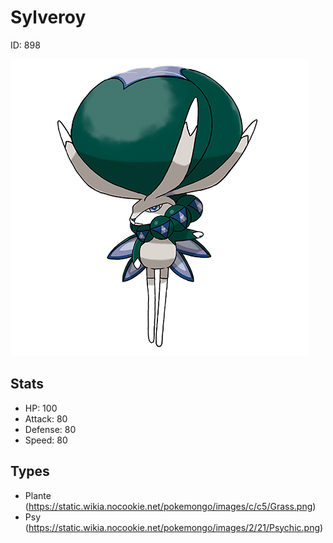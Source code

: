 # Sylveroy


ID: 898

![](https://raw.githubusercontent.com/PokeAPI/sprites/master/sprites/pokemon/other/official-artwork/898.png "Sylveroy")

## Stats


 - HP: 100
 - Attack: 80
 - Defense: 80
 - Speed: 80

## Types


 - Plante (https://static.wikia.nocookie.net/pokemongo/images/c/c5/Grass.png)
 - Psy (https://static.wikia.nocookie.net/pokemongo/images/2/21/Psychic.png)
